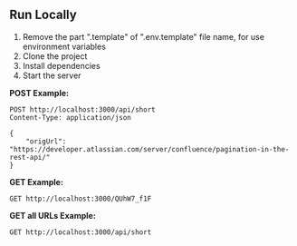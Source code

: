 ## Run Locally

1. Remove the part ".template" of ".env.template" file name, for use environment variables
2. Clone the project
3. Install dependencies
4. Start the server

**POST Example:**

```http
POST http://localhost:3000/api/short
Content-Type: application/json

{
    "origUrl": "https://developer.atlassian.com/server/confluence/pagination-in-the-rest-api/"
}

```

**GET Example:**

```http
GET http://localhost:3000/QUhW7_f1F
```

**GET all URLs Example:**

```http
GET http://localhost:3000/api/short

```
